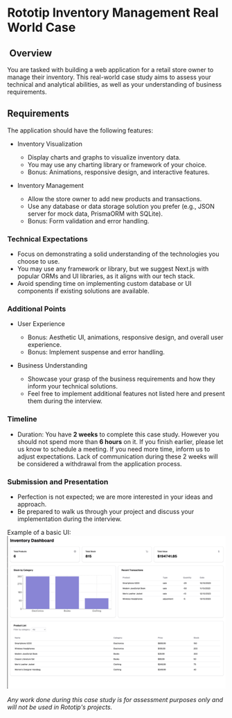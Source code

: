 # Rototip Inventory Management Real World Case

##  Overview

You are tasked with building a web application for a retail store owner to manage their inventory. This real-world case study aims to assess your technical and analytical abilities, as well as your understanding of business requirements.

## Requirements

The application should have the following features:

- Inventory Visualization

  - Display charts and graphs to visualize inventory data.
  - You may use any charting library or framework of your choice.
  - Bonus: Animations, responsive design, and interactive features.

- Inventory Management

  - Allow the store owner to add new products and transactions.
  - Use any database or data storage solution you prefer (e.g., JSON server for mock data, PrismaORM with SQLite).
  - Bonus: Form validation and error handling.

### Technical Expectations

- Focus on demonstrating a solid understanding of the technologies you choose to use.
- You may use any framework or library, but we suggest Next.js with popular ORMs and UI libraries, as it aligns with our tech stack.
- Avoid spending time on implementing custom database or UI components if existing solutions are available.

### Additional Points

- User Experience

  - Bonus: Aesthetic UI, animations, responsive design, and overall user experience.
  - Bonus: Implement suspense and error handling.

- Business Understanding

  - Showcase your grasp of the business requirements and how they inform your technical solutions.
  - Feel free to implement additional features not listed here and present them during the interview.

### Timeline

- Duration: You have **2 weeks** to complete this case study. However you should not spend more than **6 hours** on it.
  If you finish earlier, please let us know to schedule a meeting.
  If you need more time, inform us to adjust expectations.
  Lack of communication during these 2 weeks will be considered a withdrawal from the application process.

### Submission and Presentation

- Perfection is not expected; we are more interested in your ideas and approach.
- Be prepared to walk us through your project and discuss your implementation during the interview.

Example of a basic UI:
![Sample Dashboard](dashboard.png)

_Any work done during this case study is for assessment purposes only and will not be used in Rototip's projects._
